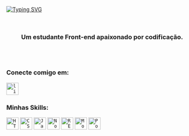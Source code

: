 [![Typing SVG](https://readme-typing-svg.herokuapp.com/?color=8A2BE2&size=35&center=true&vCenter=true&width=1000&lines=Hello,+I'm++Elias+Cintra+👨‍💻)](https://git.io/typing-svg)

<br>
<h3 align="center">Um estudante Front-end apaixonado por codificação.</h3>
<br>
<br>

<h3 align="left">Conecte comigo em:</h3>
<p align="left">

<a href="https://www.linkedin.com/in/elias-cintra/" target="blank"> 
<code><img height="32" src="https://img.shields.io/badge/linkedin-20232A?style=for-the-badge&logo=linkedin&logoColor=white" alt="linkedin"/></code></code></a>
</code></code>
</p>

<h3 align="left">Minhas Skills:</h3>

<p align="left"> 

<code><img height="32" src="https://img.shields.io/badge/HTML5-E34F26?style=for-the-badge&logo=html5&logoColor=white" alt="HTML5"/></code></code>
<code><img height="32" src="https://img.shields.io/badge/CSS3-1572B6?style=for-the-badge&logo=css3&logoColor=white" alt="CSS"/></code>
<code><img height="32" src="https://img.shields.io/badge/-JavaScript-20232A?style-the-badge&logo=javascript" alt="Javascript"/></code>
<code><img height="32" src="https://img.shields.io/badge/-NodeJs%20-20232A?style=for-the-badge&logo=Node.js&logoColor=white" alt="NodeJS"/></code>
<code><img height="32" src="https://img.shields.io/badge/React-20232A?style=for-the-badge&logo=react&logoColor=61DAFB" alt="REACT.JS"/></code></code>
<code><img height="32" src="https://img.shields.io/badge/-MongoDb-20232A?style=for-the-badge&logo=MongoDB" alt="MongoDB"/></code>
<code><img height="32" src="https://img.shields.io/badge/-PostgreSQL-20232A?style=for-the-badge&logo=postgresql" alt="Postgresql"/></code>


</p>
